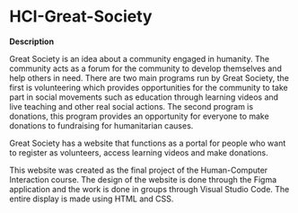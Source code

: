 # HCI-Great-Society

**Description**

Great Society is an idea about a community engaged in humanity. The community acts as a forum for the community to develop themselves and help others in need. There are two main programs run by Great Society, the first is volunteering which provides opportunities for the community to take part in social movements such as education through learning videos and live teaching and other real social actions. The second program is donations, this program provides an opportunity for everyone to make donations to fundraising for humanitarian causes.

Great Society has a website that functions as a portal for people who want to register as volunteers, access learning videos and make donations.

This website was created as the final project of the Human-Computer Interaction course. The design of the website is done through the Figma application and the work is done in groups through Visual Studio Code. The entire display is made using HTML and CSS.
